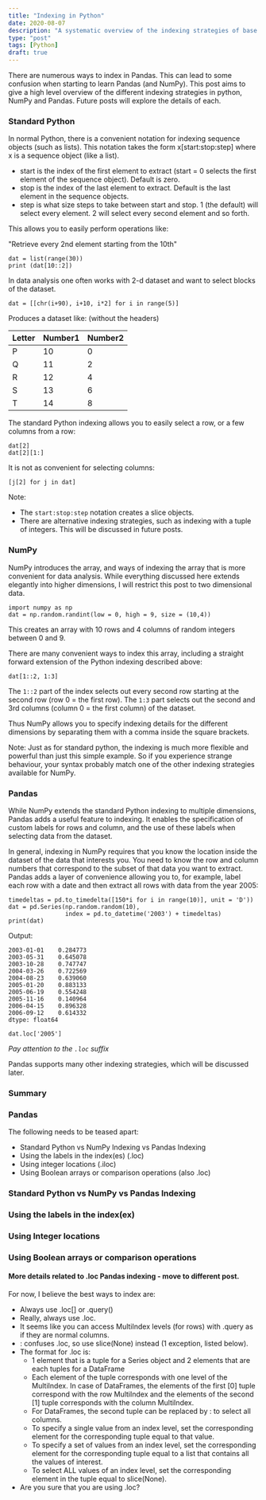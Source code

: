 ```yaml
---
title: "Indexing in Python"
date: 2020-08-07
description: "A systematic overview of the indexing strategies of base python, NumPy and Pandas"
type: "post"
tags: [Python]
draft: true
---
```


There are numerous ways to index in Pandas. This can lead to some confusion when starting to learn Pandas (and NumPy). This post aims to give a high level overview of the different indexing strategies in python, NumPy and Pandas. Future posts will explore the details of each.

### Standard Python

In normal Python, there is a convenient notation for indexing sequence objects (such as lists). This notation takes the form x[start:stop:step] where x is a sequence object (like a list). 

- start is the index of the first element to extract (start = 0 selects the first element of the sequence object). Default is zero.
- stop is the index of the last element to extract. Default is the last element in the sequence objects.
- step is what size steps to take between start and stop. 1 (the default) will select every element. 2 will select every second element and so forth.

This allows you to easily perform operations like: 

"Retrieve every 2nd element starting from the 10th"

```
dat = list(range(30))
print (dat[10::2])
```

In data analysis one often works with 2-d dataset and want to select blocks of the dataset.

```
dat = [[chr(i+90), i+10, i*2] for i in range(5)]
```

Produces a dataset like: (without the headers)

| Letter | Number1 | Number2 |
| -      | ---     | --      |
| P      | 10      | 0       |
| Q      | 11      | 2       |
| R      | 12      | 4       |
| S      | 13      | 6       |
| T      | 14      | 8       |

The standard Python indexing allows you to easily select a row, or a few columns from a row: 

```
dat[2]
dat[2][1:]
```

It is not as convenient for selecting columns:

```
[j[2] for j in dat]
```

Note:

- The `start:stop:step` notation creates a slice objects.
- There are alternative indexing strategies, such as indexing with a tuple of integers. This will be discussed in future posts.

### NumPy

NumPy introduces the array, and ways of indexing the array that is more convenient for data analysis. While everything discussed here extends elegantly into higher dimensions, I will restrict this post to two dimensional data.

```
import numpy as np
dat = np.random.randint(low = 0, high = 9, size = (10,4))
```

This creates an array with 10 rows and 4 columns of random integers between 0 and 9.

There are many convenient ways to index this array, including a straight forward extension of the Python indexing described above:

```
dat[1::2, 1:3]
```

The `1::2` part of the index selects out every second row starting at the second row (row 0 = the first row). The `1:3` part selects out the second and 3rd columns (column 0 = the first column) of the dataset.

Thus NumPy allows you to specify indexing details for the different dimensions by separating them with a comma inside the square brackets.

Note: Just as for standard python, the indexing is much more flexible and powerful than just this simple example. So if you experience strange behaviour, your syntax probably match one of the other indexing strategies available for NumPy.

### Pandas

While NumPy extends the standard Python indexing to multiple dimensions, Pandas adds a useful feature to indexing. It enables the specification of custom labels for rows and column, and the use of these labels when selecting data from the dataset.

In general, indexing in NumPy requires that you know the location inside the dataset of the data that interests you. You need to know the row and column numbers that correspond to the subset of that data you want to extract. Pandas adds a layer of convenience allowing you to, for example, label each row with a date and then extract all rows with data from the year 2005:

```
timedeltas = pd.to_timedelta([150*i for i in range(10)], unit = 'D'))
dat = pd.Series(np.random.random(10), 
                index = pd.to_datetime('2003') + timedeltas)
print(dat)
```

Output:

    2003-01-01    0.284773
    2003-05-31    0.645078
    2003-10-28    0.747747
    2004-03-26    0.722569
    2004-08-23    0.639060
    2005-01-20    0.883133
    2005-06-19    0.554248
    2005-11-16    0.140964
    2006-04-15    0.896328
    2006-09-12    0.614332
    dtype: float64

```
dat.loc['2005']
```

*Pay attention to the `.loc` suffix*

Pandas supports many other indexing strategies, which will be discussed later.

### Summary



### Pandas

The following needs to be teased apart:

- Standard Python vs NumPy Indexing vs Pandas Indexing
- Using the labels in the index(es) (.loc)
- Using integer locations (.iloc)
- Using Boolean arrays or comparison operations (also .loc)

### Standard Python vs NumPy vs Pandas Indexing

### Using the labels in the index(ex)

### Using Integer locations

### Using Boolean arrays or comparison operations

#### More details related to .loc Pandas indexing - move to different post.

For now, I believe the best ways to index are:

- Always use .loc[] or .query()
- Really, always use .loc.
- It seems like you can access MultiIndex levels (for rows) with .query as if they are normal columns.
- : confuses .loc, so use slice(None) instead (1 exception, listed below).
- The format for .loc is:
  - 1 element that is a tuple for a Series object and 2 elements that are each tuples for a DataFrame
  - Each element of the tuple corresponds with one level of the MultiIndex. In case of DataFrames, the elements of the first [0] tuple correspond with the row MultiIndex and the elements of the second [1] tuple corresponds with the column MultiIndex.
  - For DataFrames, the second tuple can be replaced by : to select all columns.
  - To specify a single value from an index level, set the corresponding element for the corresponding tuple equal to that value.
  - To specify a set of values from an index level, set the corresponding element for the corresponding tuple equal to a list that contains all the values of interest.
  - To select ALL values of an index level, set the corresponding element in the tuple equal to slice(None).
- Are you sure that you are using .loc?
